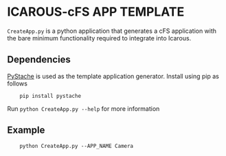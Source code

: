# ICAROUS-cFS APP TEMPLATE

`CreateApp.py` is a python application that generates a cFS application with the bare minimum functionality required to integrate into Icarous.

## Dependencies
[PyStache](https://github.com/defunkt/pystache) is used as the template application generator. Install using pip as follows

```
    pip install pystache
```

Run `python CreateApp.py --help` for more information

## Example

```
    python CreateApp.py --APP_NAME Camera
```
